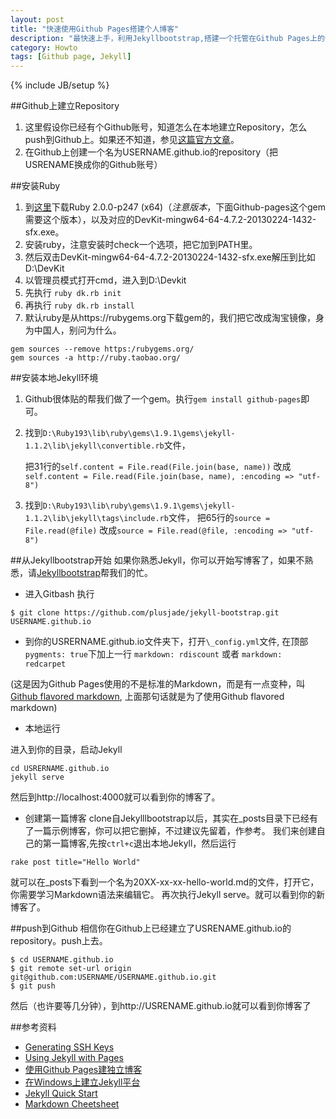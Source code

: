 ```yaml
---
layout: post
title: "快速使用Github Pages搭建个人博客"
description: "最快速上手，利用Jekyllbootstrap,搭建一个托管在Github Pages上的个人blog"
category: Howto
tags: [Github page, Jekyll]
---
```

{% include JB/setup %}

##Github上建立Repository
1. 这里假设你已经有个Github账号，知道怎么在本地建立Repository，怎么push到Github上。如果还不知道，参见[这篇官方文章](https://help.github.com/articles/generating-ssh-keys)。
2. 在Github上创建一个名为USERNAME.github.io的repository（把USRENAME换成你的Github账号）

##安装Ruby
1. 到[这里](http://rubyinstaller.org/downloads/)下载Ruby 2.0.0-p247 (x64)（_注意版本_，下面Github-pages这个gem需要这个版本），以及对应的DevKit-mingw64-64-4.7.2-20130224-1432-sfx.exe。
2. 安装ruby，注意安装时check一个选项，把它加到PATH里。
3. 然后双击DevKit-mingw64-64-4.7.2-20130224-1432-sfx.exe解压到比如D:\DevKit
4. 以管理员模式打开cmd，进入到D:\Devkit
  1. 先执行 `ruby dk.rb init`
  2. 再执行 `ruby dk.rb install`
5. 默认ruby是从https://rubygems.org下载gem的，我们把它改成淘宝镜像，身为中国人，别问为什么。

```
gem sources --remove https:/rubygems.org/
gem sources -a http://ruby.taobao.org/
```

##安装本地Jekyll环境
1. Github很体贴的帮我们做了一个gem。执行`gem install github-pages`即可。
2. 找到`D:\Ruby193\lib\ruby\gems\1.9.1\gems\jekyll-1.1.2\lib\jekyll\convertible.rb`文件，

     把31行的`self.content = File.read(File.join(base, name))` 
     改成`self.content = File.read(File.join(base, name), :encoding => "utf-8")`

3. 找到`D:\Ruby193\lib\ruby\gems\1.9.1\gems\jekyll-1.1.2\lib\jekyll\tags\include.rb`文件，
     把65行的`source = File.read(@file)` 
     改成`source = File.read(@file, :encoding => "utf-8")`

##从Jekyllbootstrap开始
如果你熟悉Jekyll，你可以开始写博客了，如果不熟悉，请[Jekyllbootstrap](https://github.com/plusjade/jekyll-bootstrap.git)帮我们的忙。

* 进入Gitbash
执行

```
$ git clone https://github.com/plusjade/jekyll-bootstrap.git USERNAME.github.io
```

* 到你的USRERNAME.github.io文件夹下，打开`\_config.yml`文件,
	在顶部`pygments: true`下加上一行
		 `markdown: rdiscount` 或者
		 `markdown: redcarpet`

(这是因为Github Pages使用的不是标准的Markdown，而是有一点变种，叫[Github flavored markdown](http://github.github.com/github-flavored-markdown/), 上面那句话就是为了使用Github flavored markdown)

* 本地运行

进入到你的目录，启动Jekyll

```
cd USRERNAME.github.io
jekyll serve
```

然后到http://localhost:4000就可以看到你的博客了。

* 创建第一篇博客
clone自Jekylllbootstrap以后，其实在\_posts目录下已经有了一篇示例博客，你可以把它删掉，不过建议先留着，作参考。
我们来创建自己的第一篇博客,先按`ctrl+c`退出本地Jekyll，然后运行

```
rake post title="Hello World"
```

就可以在\_posts下看到一个名为20XX-xx-xx-hello-world.md的文件，打开它，你需要学习Markdown语法来编辑它。
再次执行Jekyll serve。就可以看到你的新博客了。

##push到Github
相信你在Github上已经建立了USRENAME.github.io的repository。push上去。

```
$ cd USERNAME.github.io
$ git remote set-url origin git@github.com:USERNAME/USERNAME.github.io.git
$ git push
```

然后（也许要等几分钟），到http://USRENAME.github.io就可以看到你博客了

##参考资料
* [Generating SSH Keys](https://help.github.com/articles/generating-ssh-keys)
* [Using Jekyll with Pages](https://help.github.com/articles/using-jekyll-with-pages)
* [使用Github Pages建独立博客](http://beiyuu.com/github-pages/)
* [在Windows上建立Jekyll平台](http://pengx17.me/learning/jekyll/2013/06/03/setup-local-jekyll-server-on-windows/)
* [Jekyll Quick Start](http://jekyllbootstrap.com/usage/jekyll-quick-start.html)
* [Markdown Cheetsheet](https://github.com/adam-p/markdown-here/wiki/Markdown-Cheatsheet)